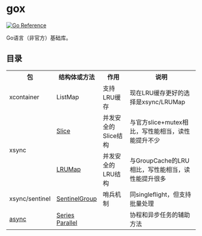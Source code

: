 # gox

[![Go Reference](https://pkg.go.dev/badge/github.com/wencan/gox)](https://pkg.go.dev/github.com/wencan/gox)  


Go语言（非官方）基础库。

## 目录
<table>
    <tr>
        <th>包</th><th>结构体或方法</th><th>作用</th><th>说明</th>
    </tr>
    <tr>
        <td rowspan="1">xcontainer</td><td>ListMap</td><td>支持LRU缓存</td><td>现在LRU缓存更好的选择是xsync/LRUMap</td>
    </tr>
    <tr>
        <td rowspan="2">xsync</td><td><a href="https://pkg.go.dev/github.com/wencan/gox/xsync#Slice">Slice</a></td><td>并发安全的Slice结构</td><td>与官方slice+mutex相比，写性能相当，读性能提升不少</td>
    </tr>
    <tr>
        <td><a href="https://pkg.go.dev/github.com/wencan/gox/xsync#LRUMap">LRUMap</a></td><td>并发安全的LRU结构</td><td>与GroupCache的LRU相比，写性能相当，读性能提升很多</td>
    </tr>
    <tr>
        <td>xsync/sentinel</td><td><a href="https://pkg.go.dev/github.com/wencan/gox/xsync/sentinel#SentinelGroup">SentinelGroup</a></td><td>哨兵机制</td><td>同singleflight，但支持批量处理</td>
    </tr>
    <tr>
        <td><a href="https://pkg.go.dev/github.com/wencan/gox/async">async</a></td><td><a href="https://pkg.go.dev/github.com/wencan/gox/async#Series">Series</a><br><a href="https://pkg.go.dev/github.com/wencan/gox/async#Parallel">Parallel</a></td><td></td><td>协程和异步任务的辅助方法</td>
    </tr>
</table>